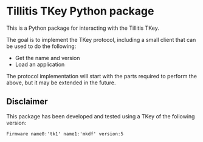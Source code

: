 # Tillitis TKey Python package

This is a Python package for interacting with the Tillitis TKey.

The goal is to implement the TKey protocol, including a small client that can be used to do the following:

- Get the name and version
- Load an application

The protocol implementation will start with the parts required to perform the above, but it may be extended in the future.

## Disclaimer

This package has been developed and tested using a TKey of the following version:

`Firmware name0:'tk1' name1:'mkdf' version:5`
